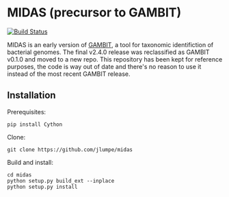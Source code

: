 # MIDAS (precursor to GAMBIT)

[![Build Status](https://github.com/jlumpe/midas/actions/workflows/ci.yml/badge.svg)](https://github.com/jlumpe/midas/actions/workflows/ci.yml)

MIDAS is an early version of [GAMBIT](https://github.com/jlumpe/gambit), a tool for taxonomic identifiction of bacterial genomes. The final v2.4.0 release was reclassified as GAMBIT v0.1.0 and moved to a new repo. This repository has been kept for reference purposes, the code is way out of date and there's no reason to use it instead of the most recent GAMBIT release.


## Installation

Prerequisites:

    pip install Cython

Clone:

    git clone https://github.com/jlumpe/midas

Build and install:

    cd midas
    python setup.py build_ext --inplace
    python setup.py install
